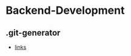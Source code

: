 # Backend-Development

## .git-generator
- [links](https://mrkandreev.name/snippets/gitignore-generator/#Node)
